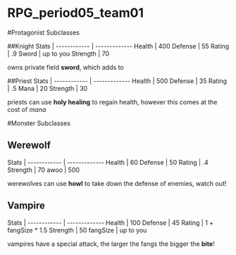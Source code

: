 # RPG_period05_team01

#Protagonist Subclasses

##Knight
Stats | 
------------ | -------------
Health | 400
Defense | 55
Rating | .9
Sword | up to you
Strength | 70

owns private field **sword**, which adds to 

##Priest
Stats | 
------------ | -------------
Health | 500
Defense | 35
Rating | .5
Mana | 20
Strength | 30

priests can use **holy healing** to regain health, however this comes at the cost of *mana*



#Monster Subclasses

## Werewolf
Stats | 
------------ | -------------
Health | 60
Defense | 50
Rating | .4
Strength | 70
awoo | 500

werewolves can use **howl** to take down the defense of enemies, watch out!

## Vampire

Stats | 
------------ | -------------
Health | 100
Defense | 45
Rating | 1 + fangSize * 1.5
Strength | 50
fangSize | up to you

vampires have a special attack, the larger the fangs the bigger the **bite**!






